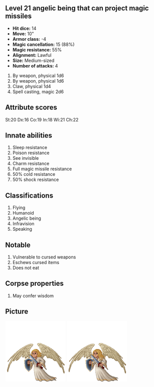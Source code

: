 ## Level 21 angelic being that can project magic missiles

- **Hit dice:** 14
- **Move:** 10"
- **Armor class:** -4
- **Magic cancellation:** 15 (88%)
- **Magic resistance:** 55%
- **Alignment:** Lawful
- **Size:** Medium-sized
- **Number of attacks:** 4
1. By weapon, physical 1d6
2. By weapon, physical 1d6
3. Claw, physical 1d4
4. Spell casting, magic 2d6

## Attribute scores

St:20 Dx:16 Co:19 In:18 Wi:21 Ch:22

## Innate abilities

1. Sleep resistance
2. Poison resistance
3. See invisible
4. Charm resistance
5. Full magic missile resistance
6. 50% cold resistance
7. 50% shock resistance

## Classifications

1. Flying
2. Humanoid
3. Angelic being
4. Infravision
5. Speaking

## Notable

1. Vulnerable to cursed weapons
2. Eschews cursed items
3. Does not eat

## Corpse properties

1. May confer wisdom

## Picture

![Angel](https://github.com/hyvanmielenpelit/GnollHackTileSet/blob/main/Monsters/angel/angel.png?raw=true) ![Angel](https://github.com/hyvanmielenpelit/GnollHackTileSet/blob/main/Monsters/angel/angel_female.png?raw=true)
